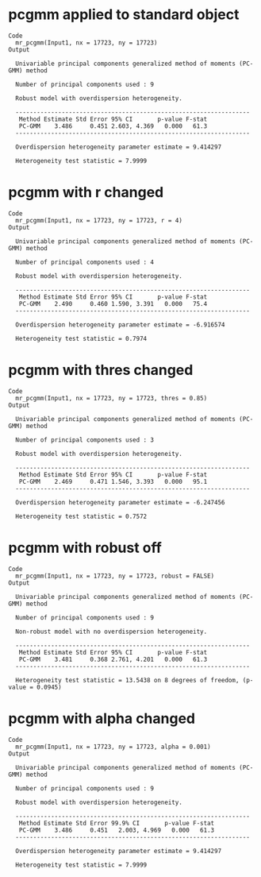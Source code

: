 # pcgmm applied to standard object

    Code
      mr_pcgmm(Input1, nx = 17723, ny = 17723)
    Output
      
      Univariable principal components generalized method of moments (PC-GMM) method
      
      Number of principal components used : 9 
      
      Robust model with overdispersion heterogeneity.
      
      ------------------------------------------------------------------
       Method Estimate Std Error 95% CI       p-value F-stat
       PC-GMM    3.486     0.451 2.603, 4.369   0.000   61.3
      ------------------------------------------------------------------
      
      Overdispersion heterogeneity parameter estimate = 9.414297 
      
      Heterogeneity test statistic = 7.9999

# pcgmm with r changed

    Code
      mr_pcgmm(Input1, nx = 17723, ny = 17723, r = 4)
    Output
      
      Univariable principal components generalized method of moments (PC-GMM) method
      
      Number of principal components used : 4 
      
      Robust model with overdispersion heterogeneity.
      
      ------------------------------------------------------------------
       Method Estimate Std Error 95% CI       p-value F-stat
       PC-GMM    2.490     0.460 1.590, 3.391   0.000   75.4
      ------------------------------------------------------------------
      
      Overdispersion heterogeneity parameter estimate = -6.916574 
      
      Heterogeneity test statistic = 0.7974

# pcgmm with thres changed

    Code
      mr_pcgmm(Input1, nx = 17723, ny = 17723, thres = 0.85)
    Output
      
      Univariable principal components generalized method of moments (PC-GMM) method
      
      Number of principal components used : 3 
      
      Robust model with overdispersion heterogeneity.
      
      ------------------------------------------------------------------
       Method Estimate Std Error 95% CI       p-value F-stat
       PC-GMM    2.469     0.471 1.546, 3.393   0.000   95.1
      ------------------------------------------------------------------
      
      Overdispersion heterogeneity parameter estimate = -6.247456 
      
      Heterogeneity test statistic = 0.7572

# pcgmm with robust off

    Code
      mr_pcgmm(Input1, nx = 17723, ny = 17723, robust = FALSE)
    Output
      
      Univariable principal components generalized method of moments (PC-GMM) method
      
      Number of principal components used : 9 
      
      Non-robust model with no overdispersion heterogeneity.
      
      ------------------------------------------------------------------
       Method Estimate Std Error 95% CI       p-value F-stat
       PC-GMM    3.481     0.368 2.761, 4.201   0.000   61.3
      ------------------------------------------------------------------
      
      Heterogeneity test statistic = 13.5438 on 8 degrees of freedom, (p-value = 0.0945)

# pcgmm with alpha changed

    Code
      mr_pcgmm(Input1, nx = 17723, ny = 17723, alpha = 0.001)
    Output
      
      Univariable principal components generalized method of moments (PC-GMM) method
      
      Number of principal components used : 9 
      
      Robust model with overdispersion heterogeneity.
      
      ------------------------------------------------------------------
       Method Estimate Std Error 99.9% CI       p-value F-stat
       PC-GMM    3.486     0.451   2.003, 4.969   0.000   61.3
      ------------------------------------------------------------------
      
      Overdispersion heterogeneity parameter estimate = 9.414297 
      
      Heterogeneity test statistic = 7.9999

